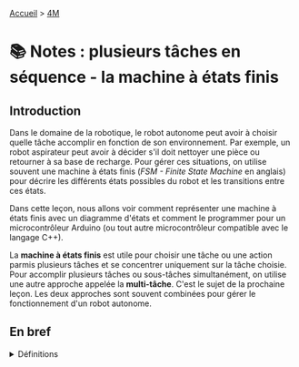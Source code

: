 [Accueil](./index.md) > [4M](./acceuil4M.md#projet-7--mouvement-avec-mission)

# 📚 Notes : plusieurs tâches en séquence - la machine à états finis

## Introduction

Dans le domaine de la robotique, le robot autonome peut avoir à choisir quelle tâche accomplir en fonction de son environnement. Par exemple, un robot aspirateur peut avoir à décider s'il doit nettoyer une pièce ou retourner à sa base de recharge. Pour gérer ces situations, on utilise souvent une machine à états finis (_FSM - Finite State Machine_ en anglais) pour décrire les différents états possibles du robot et les transitions entre ces états.

Dans cette leçon, nous allons voir comment représenter une machine à états finis avec un diagramme d'états et comment le programmer pour un microcontrôleur Arduino (ou tout autre microcontrôleur compatible avec le langage C++).

La **machine à états finis** est utile pour choisir une tâche ou une action parmis plusieurs tâches et se concentrer uniquement sur la tâche choisie. Pour accomplir plusieurs tâches ou sous-tâches simultanément, on utilise une autre approche appelée la **multi-tâche**. C'est le sujet de la prochaine leçon. Les deux approches sont souvent combinées pour gérer le fonctionnement d'un robot autonome.

## En bref

<details><summary>Définitions</summary>

<div markdown='1'>

**Machine à états finis** (_FSM_) : un système qui, à un moment donné, peut être dans un seul état parmi un nombre défini d'états. Chaque état est associé à un ensemble d'actions et de transitions vers d'autres états.

**Diagramme d'états** : une représentation graphique d'une machine à états finis. Chaque état est représenté par un ovale et chaque transition par une flèche. On peut annoter les flèches avec la condition de transition. Ainsi, le diagramme d'états remplace à très haut niveau le pseudocode pour décrire le comportement du robot.

**Énumération (`enum`)** : un type de données qui permet de définir un ensemble de constantes numériques. C'est utile pour définir les différents états de la machine à états finis parce qu'on peut les nommer de façon descriptive au lieu de se rappeler du chiffre associé.

**Switch-case** : une structure de contrôle qui permet de comparer une variable à une liste de valeurs possibles. C'est une façon plus lisible qu'une structure `if-else if` pour gérer ce type de cas. Dans les FSM, la valeur à comparer est l'état et chaque valeur possible est un état défini dans l'énumération.

</div>

## Exemple - robot qui pivote à gauche et à droite puis s'arrête

Imagine un robot qui fait 3 tours à gauche et ensuite 3 tours à droite et finalement s'arrête.

C'est un exemple très simple qu'on peut programmer (_avec raison_) sans une machine à états finis. Mais sa simplicité nous permet de nous concentrer sur les nouveaux éléments de planification et de code qu'on voudra inclure pour gérer des cas plus complexes qui en auraient de besoin.

## Diagramme d'états

Voici le diagramme d'états pour ce robot :

![diagramme d'états pour l'exemple simple](./assets/images/p7/fsm_simple.drawio.png)

- Tout programme commence à l'état SETUP, ce qui représente tout ce qui se passe avant et dans la fonction setup().
- La condition de transition vers l'état TURN_LEFT est simplement la fin de l'état SETUP.
- C'est la même chose pour les transitions vers les états TURN_RIGHT et STOP.
- L'état STOP est un état final parce qu'il n'y a plus de transitions vers d'autres états. Le robot ne peut pas en sortir, alors c'est une façon de dire que le programme est terminé.

Dans d'autres contextes, c'est possible qu'il y ait des **boucles** dans le diagramme d'états. Par exemple :

- Un robot qui a une batterie à faible charge et doit s'arrêter pour se recharger passe probablement par un état de recharge avant de reprendre ses tâches à un état plus haut dans la chaîne des états.
- Un ascensceur suit un cycle infini à travers des états comme : attendre un appel - se rendre à l'étage de l'appel - ouvrir les portes - attendre un choix d'étage - fermer les portes - se rendre à l'étage choisi - ouvrir les portes - fermer les portes - (retour au début du cycle).

Il pourrait aussi y avoir des **embranchements** dans le diagramme d'états. Par exemple :

- Le robot qui vérifie son état de batterie et se recharge si le niveau est inférieur à un certain seuil ou continue ses tâches si le niveau est suffisant.
- Un robot de recherche et sauvetage qui scanne l'environnement et décide de se déplacer dans la direction de la cible si elle est détéctée ou de se déplacer dans une direction déterminée par un algorithme si la cible n'est pas détectée durant le scan.

### L'extension _Draw.io Integration_ de Henning Dieterichs

Si vous ajoutez l'extension _Draw.io Integration_ à VS Code, vous pouvez produire des diagrammes comme celui ci-dessus directement dans VS Code. Simplement créer un nouveau fichier avec l'extension de fichier `.drawio.png` et l'ouvrir en choisissant Draw.io comme éditeur. Vous aurez accès à la même interface que sur le site web [app.diagrams.net](https://app.diagrams.net/) mais sans avoir à quitter votre environnement de travail ni à télécharger le fichier pour l'inclure dans votre projet.

## 🛠️ Pratique - mise en place

> Préparer votre projet maintenant pour le reste des exercices qui suivent à la fin des notes.

1. Créez un nouveau projet PlatformIO nommé `FSM`.
2. Configurez votre projet en lui ajoutant les bibliothèques nécessaires :
   1. Ajoutez la ligne suivante à son fichier `platformio.ini` : `lib_deps = arduino-libraries/Servo@^1.2.1` afin d'ajouter la bibliothèque externe `Servo` à votre projet.
   2. Copier le dossier `RobotDrive` de vos bibliothèques personnelles dans le dossier `lib` du projet.
3. Copiez le diagramme d'états plus haut dans le dossier `/src` de votre projet en faisant un clic-droit et en choisissant `Enregistrez l'image sous...` pour le télécharger. C'est un fichier de type `.drawio.png` que vous pouvez ouvrir et modifier avec l'extension _Draw.io Integration_ de VS Code.

## Énumération des états

Le code pour déclarer nos états en C++ ressemblerait, en version la plus simple à ceci :

```cpp
// ... directives #include
// ... déclarations d'autres variables globales

enum class States {
  SETUP,
  TURN_LEFT,
  TURN_RIGHT,
  STOP
};

States currentState = States::SETUP;

// ... fonctions setup(), loop() et autres
```

- Le type déclaré est `enum class States`. Avec cette déclaration, nous venons de créer un nouveau type d'objet C++, comme les `int`, `float`, `String`, etc. Notre type s'appelle `States`.
  > C'est possible de déclarer un `enum` sans le mot-clé `class`, mais c'est déconseillé parce que les noms des états ne seront pas nécessairement exclusifs dans le programme ce qui peut introduire des erreurs difficiles à isoler.
- Les états sont listés entre les accolades `{}` et séparés par des virgules `,`. Ils sont généralement écrits en majuscules pour indiquer qu'ils sont des constantes.
- On termine la déclaration de l'énumération avec un point-virgule `;`.
- Parce que `States` est déclarée en dehors de toute fonction, les états sont accessibles de partout dans le code (globalement).
- La variable globale `States currentState` est déclarée pour stocker l'état initial du robot. Notez qu'elle est de type `States` parce que ses valeurs seront limitées à celles déclarées dans l'énumération.
- On assigne des valeurs de type `States` avec la syntaxe `NomDeClasse::NomDeValeur`, dans notre cas `States::SETUP`. Notez les double deux-points entre les identifiants. En arrivant à chaque condition de transition dans le programme, on assigne une nouvelle valeur à cette variable.
  > Un autre avantage de déclarer un `enum class` au lieu d'un simple `enum` est que les outils dans VS Code vous aident à compléter les noms des états. Par exemple, si vous tapez `States::` vous verrez une info-bulle apparaître avec une liste cliquable des états possibles.

Internellement, C++ assigne une valeur entière à chaque état dans l'énumération. Par défaut, la première valeur est 0 et chaque valeur suivante est incrémentée de 1. Ainsi, `SETUP` est 0, `TURN_LEFT` est 1, `TURN_RIGHT` est 2 et `STOP` est 3. **Par défaut, chaque état reçoit une valeur unique**. On peut définir nos propres valeurs si on veut, mais c'est rarement nécessaire pour une FSM où c'est simplement l'identifiant de l'état qui importe.

### Alternative sans `enum`

Sans un `enum` on peut déclarer nos états comme suit mais là on passe du temps à inventer des valeurs pour chaque état et on risque de faire des erreurs :

```cpp
// alternative sans enum - déconseillée
const int SETUP = 0;
const int TURN_LEFT = 1;
const int TURN_RIGHT = 2;
const int STOP = 3;

int currentState = SETUP; // même type que les états (int)
```

## Structure de contrôle switch-case

Avec une machine à états finis (MEF ou _FSM_ en anglais), la fonction `loop()` d'un sketch Arduino sert uniquement à vérifier en continue une cascade conditionnelle pour savoir quel code exécuter en fonction de l'état courant du robot.

### Utiliser `if-else if`

Avec `if-else if`, cela ressemblerait à ceci :

```cpp
void loop() {
  if (currentState == States::SETUP) {
    currentState = States::TURN_LEFT; // transition immédiate
  } else if (currentState == States::TURN_LEFT) {
    // code pour l'état TURN_LEFT
  } else if (currentState == States::TURN_RIGHT) {
    // code pour l'état TURN_RIGHT
  } else if (currentState == States::STOP) {
    // code pour l'état STOP
  }
}
```

On peut voir qu'à chaque fois que la boucle se répète, on vérifie l'état actuel du robot afin de choisir le code approprié à exécuter. Si l'état ne change pas, on exécute le même code à chaque itération de la boucle. Il faut alors inclure un mécanisme pour activer la condition de transition vers le prochain état dans le code pour chaque état.

La première transition, de l'état SETUP à l'état TURN_LEFT, est immédiate car la condition est simplement la fin de la fonction `setup()`. Ainsi, la première fois que la fonction `loop()` est appelée, on passe directement à l'état TURN_LEFT.

Cette structure `if-else if` est tout à fait acceptable, mais on se répète beaucoup : la condition est toujours `currentState == ÉTAT`. En plus, ces conditions sont un peu masquées par la structure du code, soit derrière `} else if ()` et on peut avoir de la difficulté à trouver un cas spécifique.

Il y a une meilleure structure pour ce type de comparaison : `switch-case`.

### Utiliser `switch-case`

Avec `switch-case`, la même logique ressemblerait à ceci :

```cpp
void loop() {
  switch (currentState) {
    case States::SETUP:
      currentState = States::TURN_LEFT; // transition immédiate
      break;
    case States::TURN_LEFT:
      // code pour l'état TURN_LEFT
      break;
    case States::TURN_RIGHT:
      // code pour l'état TURN_RIGHT
      break;
    case States::STOP:
      // code pour l'état STOP
      break;
  }
}
```

C'est immédiatement beaucoup plus lisible, mais il y a quelques détails à noter. Voici la structure générale d'un `switch-case` :

```cpp
switch (variable) {
  case VALEUR1:
    // code pour VALEUR1
    break;
  // autres cas
  default:
    // code pour toutes les autres valeurs
}
```

- `variable` est la variable qu'on veut comparer à des valeurs numériques spécifiques
- chaque cas commence par `case VALEUR1:` où `VALEUR1` est une valeur possible pour `variable`
- le code pour chaque cas est écrit entre `case VALEUR1:` et `break;`
  > Il ne faut pas oublier le mot-clé `break` à la fin de chaque cas. Sinon, le code continuera à **exécuter tous les cas suivants** jusqu'à ce qu'il trouve un `break` ou qu'il arrive à la fin du `switch-case`.
- `default:` est optionnel et représente le cas où `variable` ne correspond à aucune des valeurs spécifiées. C'est une façon de gérer les erreurs ou les cas inattendus.
  > Avec les FSM, on n'utilise pas souvent `default:` parce qu'on se réfère uniquement aux cas déclarés dans l'énumération.

## Tout ensemble

Intégrant les nouveautées pour la FSM et le code que nous avons utilisé pour gérer les déplacements du robot (la bibliothèque personnelle `RobotDrive`), le code pour la FSM pourrait ressembler à ceci :

```cpp
#include <Arduino.h>
#include <RobotDrive.h>

/*
DÉFINIR LES CONNEXIONS MATÉRIELLES
*/

const int millisForOneTurn = 2100; // à calibrer; avec turnLeft() et turnRight()

/*
DÉFINIR LES ÉTATS DU ROBOT
*/

enum class States {
  SETUP,
  TURN_LEFT,
  TURN_RIGHT,
  STOP
};

States currentState = States::SETUP;

// initialiser le matériel et les connexions
void setup() {
  setRobotDrivePins(10, 11);
}

// dans une MEF (FSM), sert à vérifier en perpétuité l'état de la machine
void loop() {
  switch (currentState) {
  case States::SETUP:
    currentState = States::TURN_LEFT;
  case States::TURN_LEFT:
    turnLeft();
    delay(3 * millisForOneTurn);
    currentState = States::TURN_RIGHT;
    break;
  case States::TURN_RIGHT:
    turnRight();
    delay(3 * millisForOneTurn);
    currentState = States::STOP;
    break;
  case States::STOP:
    stop();
    break;
  }
}
```

Vous voyez sans doute que la FSM n'était pas nécessaire ici : on aurait pu simplement décrire les trois tours d'un côté et les trois tours de l'autre dans la fonction `setup()` et laisser la fonction `loop()` vide. Notamment, les conditions de transition ici sont simplement la fin de l'état précédent.

En général, la condition de transition est plus complexe que cela. Et certains états doivent gérer plusieurs actions en simultané. C'est là que la FSM devient très utile pour organiser le code. On verra un exemple dans la leçon sur la multi-tâche.

## 🛠️ Pratique - suite

1. Copiez le code ci-dessus dans le fichier `/src/main.cpp` et compilez-le pour vérifier qu'il n'y a pas d'erreurs de transcription.
2. Téléversez le code vers votre base robotique à entraînement différentiel et observez le comportement du robot.
3. Calibrez la constante `millisForOneTurn` pour que le robot fasse exactement 3 tours à gauche et 3 tours à droite.
4. Définissez un nouvel état de votre choix.
   1. Ajoutez cet état dans l'énumération.
   2. Modifiez le diagramme d'états pour inclure votre nouvel état. Vous devrez avoir :
      - une transition vers cet état
      - une transition de cet état vers un autre état
   3. Ajoutez un cas pour cet état dans la structure `switch-case`.
   4. Modifiez le code pour le faire correspondre au diagramme d'états modifié :
      - changez la transition de l'état précédent vers cet état
      - ajoutez le code actif pour cet état
      - ajoutez une transition de cet état vers le prochain état
